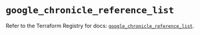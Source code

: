# `google_chronicle_reference_list`

Refer to the Terraform Registry for docs: [`google_chronicle_reference_list`](https://registry.terraform.io/providers/hashicorp/google/6.43.0/docs/resources/chronicle_reference_list).
